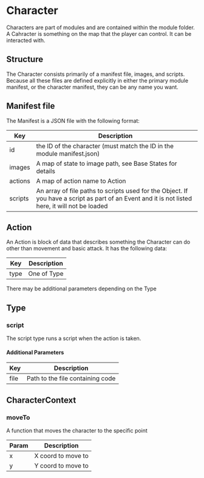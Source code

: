 # Character

Characters are part of modules and are contained within the module folder. A Cahracter is something on the map that the player can control. It can be interacted with.

## Structure

The Character consists primarily of a manifest file, images, and scripts. Because all these files are defined explicitly in either the primary module manifest, or the character manifest, they can be any name you want.

## Manifest file

The Manifest is a JSON file with the following format:

| Key | Description |
| -- | -- |
| id | the ID of the character (must match the ID in the module manifest.json) |
| images | A map of state to image path, see Base States for details |
| actions | A map of action name to Action |
| scripts | An array of file paths to scripts used for the Object. If you have a script as part of an Event and it is not listed here, it will not be loaded |

## Action

An Action is block of data that describes something the Character can do other than movement and basic attack. It has the following data:

| Key | Description |
| -- | -- |
| type | One of Type |

There may be additional parameters depending on the Type

## Type

### script

The script type runs a script when the action is taken.

#### Additional Parameters

| Key | Description |
| -- | -- |
| file | Path to the file containing code |

## CharacterContext

### moveTo

A function that moves the character to the specific point

| Param | Description |
| -- | -- |
| x | X coord to move to |
| y | Y coord to move to |